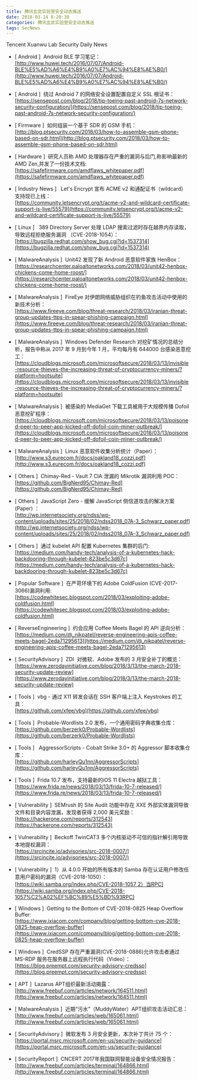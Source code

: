 ```yaml
---
title: 腾讯玄武实验室安全动态推送
date: 2018-03-14 8:20:30
categories: 腾讯玄武实验室安全动态推送
tags: SecNews
---
```


Tencent Xuanwu Lab Security Daily News  
* [ Android ]  Android BLE 学习笔记：   
[http://www.huwei.tech/2016/07/07/Android-BLE%E5%AD%A6%E4%B9%A0%E7%AC%94%E8%AE%B0/](http://www.huwei.tech/2016/07/07/Android-BLE%E5%AD%A6%E4%B9%A0%E7%AC%94%E8%AE%B0/)  

* [ Android ]  绕过 Android 7 的网络安全设置配置自定义 SSL 根证书：   
[https://sensepost.com/blog/2018/tip-toeing-past-android-7s-network-security-configuration/](https://sensepost.com/blog/2018/tip-toeing-past-android-7s-network-security-configuration/)  

* [ Firmware ]  如何组装一个基于 SDR 的 GSM 手机：    
[http://blog.ptsecurity.com/2018/03/how-to-assemble-gsm-phone-based-on-sdr.html](http://blog.ptsecurity.com/2018/03/how-to-assemble-gsm-phone-based-on-sdr.html)  

* [ Hardware ]  研究人员称 AMD 处理器存在严重的漏洞与后门,称影响最新的 AMD Zen,并发了一份技术文档:   
[https://safefirmware.com/amdflaws_whitepaper.pdf](https://safefirmware.com/amdflaws_whitepaper.pdf)  

* [ Industry News ]   Let's Encrypt 宣布 ACME v2 和通配证书（wildcard）支持现已上线：   
[https://community.letsencrypt.org/t/acme-v2-and-wildcard-certificate-support-is-live/55579](https://community.letsencrypt.org/t/acme-v2-and-wildcard-certificate-support-is-live/55579)  

* [ Linux ]   389 Directory Server 处理 LDAP 搜索过滤时存在越界内存读取，导致远程拒绝服务漏洞 （CVE-2018-1054）：   
[https://bugzilla.redhat.com/show_bug.cgi?id=1537314](https://bugzilla.redhat.com/show_bug.cgi?id=1537314)  

* [ MalwareAnalysis ]  Unit42 发现了新 Android 恶意软件家族 HenBox：   
[https://researchcenter.paloaltonetworks.com/2018/03/unit42-henbox-chickens-come-home-roost/](https://researchcenter.paloaltonetworks.com/2018/03/unit42-henbox-chickens-come-home-roost/)  

* [ MalwareAnalysis ]  FireEye 对伊朗网络威胁组织在钓鱼攻击活动中使用的新技术分析：   
[https://www.fireeye.com/blog/threat-research/2018/03/iranian-threat-group-updates-ttps-in-spear-phishing-campaign.html](https://www.fireeye.com/blog/threat-research/2018/03/iranian-threat-group-updates-ttps-in-spear-phishing-campaign.html)  

* [ MalwareAnalysis ]  Windows Defender Research 对挖矿情况的总结分析，报告中称从 2017 年 9 月到今年 1 月，平均每月有 644000 台感染恶意挖工：   
[https://cloudblogs.microsoft.com/microsoftsecure/2018/03/13/invisible-resource-thieves-the-increasing-threat-of-cryptocurrency-miners/?platform=hootsuite](https://cloudblogs.microsoft.com/microsoftsecure/2018/03/13/invisible-resource-thieves-the-increasing-threat-of-cryptocurrency-miners/?platform=hootsuite)  

* [ MalwareAnalysis ]  被感染的 MediaGet 下载工具被用于大规模传播 Dofoil 恶意挖矿程序：   
[https://cloudblogs.microsoft.com/microsoftsecure/2018/03/13/poisoned-peer-to-peer-app-kicked-off-dofoil-coin-miner-outbreak/](https://cloudblogs.microsoft.com/microsoftsecure/2018/03/13/poisoned-peer-to-peer-app-kicked-off-dofoil-coin-miner-outbreak/)  

* [ MalwareAnalysis ]  Linux 恶意软件收集分析统计（Paper）：   
[http://www.s3.eurecom.fr/docs/oakland18_cozzi.pdf](http://www.s3.eurecom.fr/docs/oakland18_cozzi.pdf)  

* [ Others ]  Chimay-Red - Vault 7 CIA 泄漏的 Mikrotik 漏洞利用 POC：   
[https://github.com/BigNerd95/Chimay-Red](https://github.com/BigNerd95/Chimay-Red)  

* [ Others ]  JavaScript Zero - 缓解 JavaScript 侧信道攻击的解决方案 (Paper) ：   
[http://wp.internetsociety.org/ndss/wp-content/uploads/sites/25/2018/02/ndss2018_07A-3_Schwarz_paper.pdf](http://wp.internetsociety.org/ndss/wp-content/uploads/sites/25/2018/02/ndss2018_07A-3_Schwarz_paper.pdf)  

* [ Others ]  通过 kubelet API 配置 Kubernetes 集群的后门:   
[https://medium.com/handy-tech/analysis-of-a-kubernetes-hack-backdooring-through-kubelet-823be5c3d67c](https://medium.com/handy-tech/analysis-of-a-kubernetes-hack-backdooring-through-kubelet-823be5c3d67c)  

* [ Popular Software ]  在严苛环境下的 Adobe ColdFusion (CVE-2017-3066)漏洞利用:   
[https://codewhitesec.blogspot.com/2018/03/exploiting-adobe-coldfusion.html](https://codewhitesec.blogspot.com/2018/03/exploiting-adobe-coldfusion.html)  

* [ ReverseEngineering ]  约会应用 Coffee Meets Bagel 的 API 逆向分析：   
[https://medium.com/@_nikpatel/reverse-engineering-apis-coffee-meets-bagel-2eda71295613](https://medium.com/@_nikpatel/reverse-engineering-apis-coffee-meets-bagel-2eda71295613)  

* [ SecurityAdvisory ]  ZDI  对微软、Adobe 发布的 3 月安全补丁的概览：   
[https://www.zerodayinitiative.com/blog/2018/3/13/the-march-2018-security-update-review](https://www.zerodayinitiative.com/blog/2018/3/13/the-march-2018-security-update-review)  

* [ Tools ]  vbg - 通过 X11 转发会话在 SSH 客户端上注入  Keystrokes 的工具：   
[https://github.com/xfee/vbg](https://github.com/xfee/vbg)  

* [ Tools ]  Probable-Wordlists 2.0 发布，一个通用密码字典收集仓库：  
[https://github.com/berzerk0/Probable-Wordlists](https://github.com/berzerk0/Probable-Wordlists)  

* [ Tools ]   AggressorScripts - Cobalt Strike 3.0+ 的 Aggressor 脚本收集仓库：   
[https://github.com/harleyQu1nn/AggressorScripts](https://github.com/harleyQu1nn/AggressorScripts)  

* [ Tools ]  Frida 10.7 发布，支持最新的iOS 11 Electra 越狱工具：   
[https://www.frida.re/news/2018/03/13/frida-10-7-released/](https://www.frida.re/news/2018/03/13/frida-10-7-released/)  

* [ Vulnerability ]  SEMrush 的 Site Audit 功能中存在 XXE 外部实体漏洞导致文件和目录内容泄漏，发现者获得 2,000 美元奖励：   
[https://hackerone.com/reports/312543](https://hackerone.com/reports/312543)  

* [ Vulnerability ]  Beckoff TwinCAT3 多个内核驱动不可信的指针解引用导致本地提权漏洞：   
[https://srcincite.io/advisories/src-2018-0007/](https://srcincite.io/advisories/src-2018-0007/)  

* [ Vulnerability ]  1）从 4.0.0 开始的所有版本的 Samba 存在认证用户修改任意用户密码的漏洞（CVE-2018-1050）：    
[https://wiki.samba.org/index.php/CVE-2018-1057 2）当RPC](https://wiki.samba.org/index.php/CVE-2018-1057%C2%A02%EF%BC%89%E5%BD%93RPC)  

* [ Windows ]  Getting to the Bottom of CVE-2018-0825 Heap Overflow Buffer:   
[https://www.ixiacom.com/company/blog/getting-bottom-cve-2018-0825-heap-overflow-buffer](https://www.ixiacom.com/company/blog/getting-bottom-cve-2018-0825-heap-overflow-buffer)  

* [ Windows ]  CredSSP 存在严重漏洞(CVE-2018-0886)允许攻击者通过 MS-RDP 服务在服务器上远程执行代码（Video）：   
[https://blog.preempt.com/security-advisory-credssp](https://blog.preempt.com/security-advisory-credssp)  

* [ APT ]  Lazarus APT组织最新活动揭露： 
[http://www.freebuf.com/articles/network/164511.html](http://www.freebuf.com/articles/network/164511.html)  

* [ MalwareAnalysis ]  近期“污水”（MuddyWater）APT组织攻击活动汇总： 
[http://www.freebuf.com/articles/web/165061.html](http://www.freebuf.com/articles/web/165061.html)  

* [ SecurityAdvisory ]  微软发布 3 月安全更新，本次补丁共计 75 个： 
[https://portal.msrc.microsoft.com/en-us/security-guidance](https://portal.msrc.microsoft.com/en-us/security-guidance)  

* [ SecurityReport ]  CNCERT 2017年我国联网智能设备安全情况报告： 
[http://www.freebuf.com/articles/terminal/164866.html](http://www.freebuf.com/articles/terminal/164866.html)  

